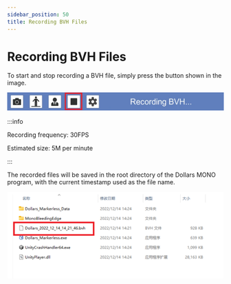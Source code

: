 ```yaml
---
sidebar_position: 50
title: Recording BVH Files
---
```


# Recording BVH Files

To start and stop recording a BVH file, simply press the button shown in the image.

![](../img/2023-10-20_22_49_40-806424_940206.png)

:::info

Recording frequency: 30FPS

Estimated size: 5M per minute

:::

The recorded files will be saved in the root directory of the Dollars MONO program, with the current timestamp used as the file name.

![](../img/Fl6Q4YjY87r8iBedfrMyncM6LFMK.png)